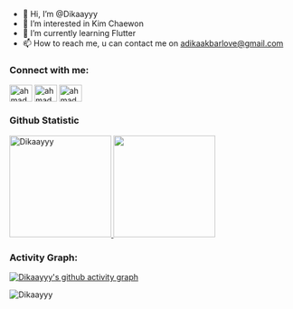 - 👋 Hi, I’m @Dikaayyy
- 👀 I’m interested in Kim Chaewon
- 🌱 I’m currently learning Flutter
- 📫 How to reach me, u can contact me on adikaakbarlove@gmail.com

<h3 align="left">Connect with me:</h3>
<p align="left">
<a href="http://www.linkedin.com/in/adika-akbar-kurniawan" target="blank"><img align="center" src="https://raw.githubusercontent.com/rahuldkjain/github-profile-readme-generator/master/src/images/icons/Social/linked-in-alt.svg" alt="ahmad fauzi" height="30" width="40" /></a>
<a href="https://instagram.com/dkaakbr_" target="blank"><img align="center" src="https://raw.githubusercontent.com/rahuldkjain/github-profile-readme-generator/master/src/images/icons/Social/instagram.svg" alt="ahmad_azizf" height="30" width="40" /></a>
<a href="http://www.youtube.com/@Dikayy4L" target="blank"><img align="center" src="https://raw.githubusercontent.com/rahuldkjain/github-profile-readme-generator/master/src/images/icons/Social/youtube.svg" alt="ahmadazizfauzi" height="30" width="40" /></a>
</p>

### Github Statistic
<p align="left">
<a href="https://github.com/Dikaayyy">
  <img height="180em" src="https://github-readme-stats-eight-theta.vercel.app/api?username=Dikaayyy&show_icons=true&theme=algolia&include_all_commits=true&count_private=true" alt="Dikaayyy"/>
  <img height="180em" src="https://github-readme-stats-eight-theta.vercel.app/api/top-langs/?username=Dikaayyy&layout=compact&langs_count=8&theme=algolia"/>
</a>
</p>

<h3 align="left">Activity Graph:</h3>

[![Dikaayyy's github activity graph](https://github-readme-activity-graph.vercel.app/graph?username=Dikaayyy&theme=tokyo-night)](https://github.com/Dikaayyy/github-readme-activity-graph)

<p align="left"> <img src="https://komarev.com/ghpvc/?username=Dikaayyy&label=Profile%20views&color=0e75b6&style=flat" alt="Dikaayyy" /> </p>
<!---
Dikaayyy/Dikaayyy is a ✨ special ✨ repository because its `README.md` (this file) appears on your GitHub profile.
You can click the Preview link to take a look at your changes.
--->
